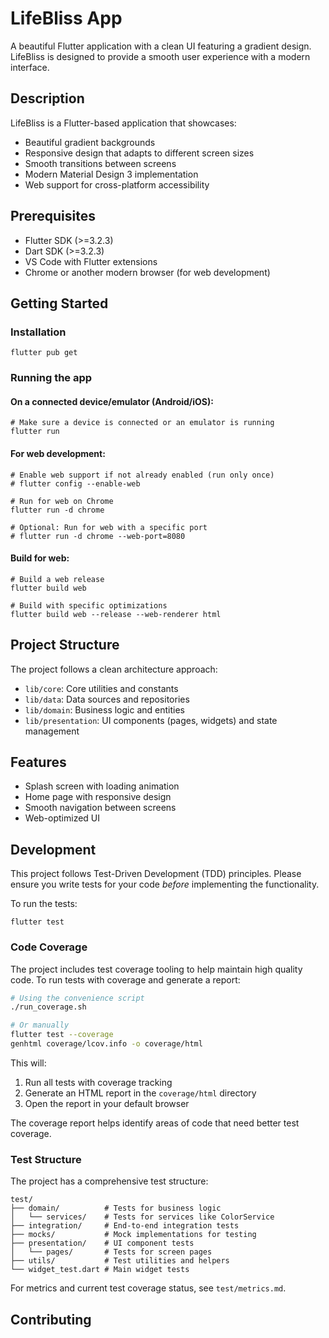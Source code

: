 # LifeBliss App

A beautiful Flutter application with a clean UI featuring a gradient design. LifeBliss is designed to provide a smooth user experience with a modern interface.

## Description

LifeBliss is a Flutter-based application that showcases:
- Beautiful gradient backgrounds
- Responsive design that adapts to different screen sizes
- Smooth transitions between screens
- Modern Material Design 3 implementation
- Web support for cross-platform accessibility

## Prerequisites

- Flutter SDK (>=3.2.3)
- Dart SDK (>=3.2.3)
- VS Code with Flutter extensions
- Chrome or another modern browser (for web development)

## Getting Started

### Installation

```
flutter pub get
```

### Running the app

#### On a connected device/emulator (Android/iOS):
```
# Make sure a device is connected or an emulator is running
flutter run
```

#### For web development:
```
# Enable web support if not already enabled (run only once)
# flutter config --enable-web

# Run for web on Chrome
flutter run -d chrome

# Optional: Run for web with a specific port
# flutter run -d chrome --web-port=8080
```

#### Build for web:
```
# Build a web release
flutter build web

# Build with specific optimizations
flutter build web --release --web-renderer html
```

## Project Structure

The project follows a clean architecture approach:
- `lib/core`: Core utilities and constants
- `lib/data`: Data sources and repositories
- `lib/domain`: Business logic and entities
- `lib/presentation`: UI components (pages, widgets) and state management

## Features

- Splash screen with loading animation
- Home page with responsive design
- Smooth navigation between screens
- Web-optimized UI

## Development

This project follows Test-Driven Development (TDD) principles. Please ensure you write tests for your code *before* implementing the functionality.

To run the tests:
```
flutter test
```

### Code Coverage

The project includes test coverage tooling to help maintain high quality code. To run tests with coverage and generate a report:

```bash
# Using the convenience script
./run_coverage.sh

# Or manually
flutter test --coverage
genhtml coverage/lcov.info -o coverage/html
```

This will:
1. Run all tests with coverage tracking
2. Generate an HTML report in the `coverage/html` directory
3. Open the report in your default browser

The coverage report helps identify areas of code that need better test coverage.

### Test Structure

The project has a comprehensive test structure:

```
test/
├── domain/          # Tests for business logic
│   └── services/    # Tests for services like ColorService
├── integration/     # End-to-end integration tests
├── mocks/           # Mock implementations for testing
├── presentation/    # UI component tests
│   └── pages/       # Tests for screen pages
├── utils/           # Test utilities and helpers
└── widget_test.dart # Main widget tests
```

For metrics and current test coverage status, see `test/metrics.md`.

## Contributing
